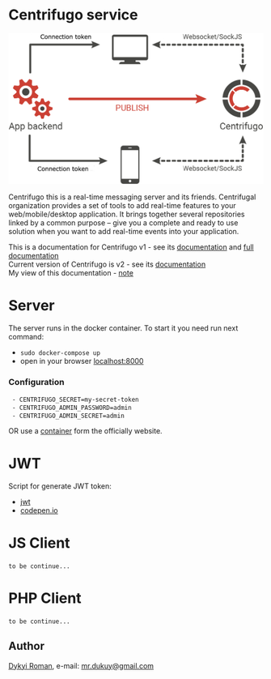 # Centrifugo service

![image](https://github.com/dykyi-roman/centrifugo-service/blob/master/docs/image.png)

Centrifugo this is a real-time messaging server and its friends. Centrifugal organization provides a set of tools to add real-time features to your web/mobile/desktop application. It brings together several repositories linked by a common purpose – give you a complete and ready to use solution when you want to add real-time events into your application.

This is a documentation for Centrifugo v1 - see its [documentation](https://centrifugal.github.io/centrifugo/) and [full documentation](https://fzambia.gitbooks.io/centrifugal/content/index.html)  
Current version of Centrifugo is v2 - see its [documentation](https://github.com/oleh-ozimok/php-centrifugo)  
My view of this documentation - [note](https://github.com/dykyi-roman/centrifugo-service/blob/master/docs/my_note.md)

# Server

The server runs in the docker container. To start it you need run next command:

* `sudo docker-compose up`
* open in your browser [localhost:8000](http://localhost:8000)

### Configuration

     - CENTRIFUGO_SECRET=my-secret-token
     - CENTRIFUGO_ADMIN_PASSWORD=admin
     - CENTRIFUGO_ADMIN_SECRET=admin

OR use a [container](https://hub.docker.com/r/centrifugo/centrifugo/) form the officially website.


# JWT 

Script for generate JWT token:

* [jwt](https://jwt.io/)
* [codepen.io](https://codepen.io/anon/pen/BGRmye)

# JS Client

`to be continue...`

# PHP Client

`to be continue...`

## Author
[Dykyi Roman](https://www.linkedin.com/in/roman-dykyi-43428543/), e-mail: [mr.dukuy@gmail.com](mailto:mr.dukuy@gmail.com)
